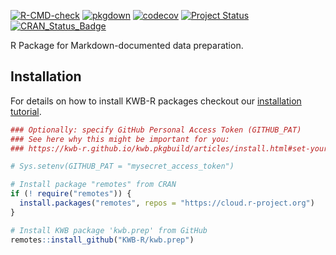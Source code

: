 [![R-CMD-check](https://github.com/KWB-R/kwb.prep/workflows/R-CMD-check/badge.svg)](https://github.com/KWB-R/kwb.prep/actions?query=workflow%3AR-CMD-check)
[![pkgdown](https://github.com/KWB-R/kwb.prep/workflows/pkgdown/badge.svg)](https://github.com/KWB-R/kwb.prep/actions?query=workflow%3Apkgdown)
[![codecov](https://codecov.io/github/KWB-R/kwb.prep/branch/master/graphs/badge.svg)](https://codecov.io/github/KWB-R/kwb.prep)
[![Project Status](https://img.shields.io/badge/lifecycle-experimental-orange.svg)](https://www.tidyverse.org/lifecycle/#experimental)
[![CRAN_Status_Badge](https://www.r-pkg.org/badges/version/kwb.prep)]()

R Package for Markdown-documented data preparation.

## Installation

For details on how to install KWB-R packages checkout our [installation tutorial](https://kwb-r.github.io/kwb.pkgbuild/articles/install.html).

```r
### Optionally: specify GitHub Personal Access Token (GITHUB_PAT)
### See here why this might be important for you:
### https://kwb-r.github.io/kwb.pkgbuild/articles/install.html#set-your-github_pat

# Sys.setenv(GITHUB_PAT = "mysecret_access_token")

# Install package "remotes" from CRAN
if (! require("remotes")) {
  install.packages("remotes", repos = "https://cloud.r-project.org")
}

# Install KWB package 'kwb.prep' from GitHub
remotes::install_github("KWB-R/kwb.prep")
```
